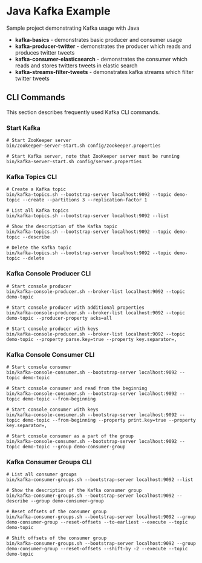 # Java Kafka Example
Sample project demonstrating Kafka usage with Java

- **kafka-basics** - demonstrates basic producer and consumer usage
- **kafka-producer-twitter** - demonstrates the producer which reads and produces twitter tweets
- **kafka-consumer-elasticsearch** - demonstrates the consumer which reads and stores twitters tweets in elastic search
- **kafka-streams-filter-tweets** - demonstrates kafka streams which filter twitter tweets

## CLI Commands
This section describes frequently used Kafka CLI commands.

### Start Kafka
```shell script
# Start ZooKeeper server
bin/zookeeper-server-start.sh config/zookeeper.properties

# Start Kafka server, note that ZooKeeper server must be running
bin/kafka-server-start.sh config/server.properties
```

### Kafka Topics CLI
```shell script
# Create a Kafka topic
bin/kafka-topics.sh --bootstrap-server localhost:9092 --topic demo-topic --create --partitions 3 --replication-factor 1

# List all Kafka topics
bin/kafka-topics.sh --bootstrap-server localhost:9092 --list

# Show the description of the Kafka topic
bin/kafka-topics.sh --bootstrap-server localhost:9092 --topic demo-topic --describe

# Delete the Kafka topic
bin/kafka-topics.sh --bootstrap-server localhost:9092 --topic demo-topic --delete
```

### Kafka Console Producer CLI
```shell script
# Start console producer
bin/kafka-console-producer.sh --broker-list localhost:9092 --topic demo-topic

# Start console producer with additional properties
bin/kafka-console-producer.sh --broker-list localhost:9092 --topic demo-topic --producer-property acks=all

# Start console producer with keys
bin/kafka-console-producer.sh --broker-list localhost:9092 --topic demo-topic --property parse.key=true --property key.separator=,
```

### Kafka Console Consumer CLI
```shell script
# Start console consumer
bin/kafka-console-consumer.sh --bootstrap-server localhost:9092 --topic demo-topic

# Start console consumer and read from the beginning
bin/kafka-console-consumer.sh --bootstrap-server localhost:9092 --topic demo-topic --from-beginning

# Start console consumer with keys
bin/kafka-console-consumer.sh --bootstrap-server localhost:9092 --topic demo-topic --from-beginning --property print.key=true --property key.separator=,

# Start console consumer as a part of the group
bin/kafka-console-consumer.sh --bootstrap-server localhost:9092 --topic demo-topic --group demo-consumer-group
```

### Kafka Consumer Groups CLI
```shell script
# List all consumer groups
bin/kafka-consumer-groups.sh --bootstrap-server localhost:9092 --list

# Show the description of the Kafka consumer group
bin/kafka-consumer-groups.sh --bootstrap-server localhost:9092 --describe --group demo-consumer-group

# Reset offsets of the consumer group
bin/kafka-consumer-groups.sh --bootstrap-server localhost:9092 --group demo-consumer-group --reset-offsets --to-earliest --execute --topic demo-topic

# Shift offsets of the consumer group
bin/kafka-consumer-groups.sh --bootstrap-server localhost:9092 --group demo-consumer-group --reset-offsets --shift-by -2 --execute --topic demo-topic
```
